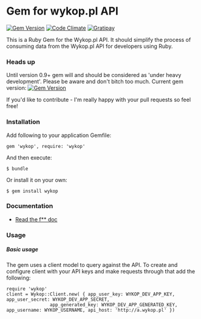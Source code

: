 # Gem for wykop.pl API

[![Gem Version](https://badge.fury.io/rb/wykop.svg)](http://badge.fury.io/rb/wykop) 
[![Code Climate](https://codeclimate.com/github/lukaszraczylo/wykop-ruby/badges/gpa.svg)](https://codeclimate.com/github/lukaszraczylo/wykop-ruby)
[![Gratipay](https://img.shields.io/gratipay/lukaszraczylo.svg)](https://gratipay.com/lukaszraczylo/)

This is a Ruby Gem for the Wykop.pl API. It should simplify the process of consuming data from the Wykop.pl API for developers using Ruby.


### Heads up

Until version 0.9+ gem will and should be considered as 'under heavy development'. Please be aware and don't bitch too much. 
Current gem version: [![Gem Version](https://badge.fury.io/rb/wykop.svg)](http://badge.fury.io/rb/wykop)

If you'd like to contribute - I'm really happy with your pull requests so feel free!

### Installation
Add following to your application Gemfile:

```
gem 'wykop', require: 'wykop'
```

And then execute:

```
$ bundle
```

Or install it on your own:

```
$ gem install wykop
```



### Documentation

* [Read the f** doc](https://github.com/lukaszraczylo/wykop-ruby/tree/master/doc/index.md)

### Usage

##### Basic usage
The gem uses a client model to query against the API. To create and configure client with your API keys and make requests through that add the following:

```
require 'wykop'
client = Wykop::Client.new( { app_user_key: WYKOP_DEV_APP_KEY, app_user_secret: WYKOP_DEV_APP_SECRET, 
                app_generated_key: WYKOP_DEV_APP_GENERATED_KEY, app_username: WYKOP_USERNAME, api_host: 'http://a.wykop.pl' })
```